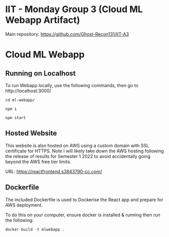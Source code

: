 # IIT - Monday Group 3 (Cloud ML Webapp Artifact)
Main repository: https://github.com/Ghost-Recon131/IIT-A3

# Cloud ML Webapp
## Running on Localhost
To run Webapp locally, use the following commands, then go to http://localhost:3000/
```shell
cd ml-webapp/

npm i

npm start
```


## Hosted Website
This website is also hosted on AWS using a custom domain with SSL certificate for HTTPS. Note I will likely take down the
AWS hosting following the release of results for Semester 1 2022 to avoid accidentally going beyond the AWS free tier limits. 

URL: https://reactfrontend.s3843790-cc.com/


## Dockerfile
The included Dockerfile is used to Dockerise the React app and prepare for AWS deployment. 

To do this on your computer, ensure docker is installed & running then run the following:

```shell
docker build -t mlwebapp .
```